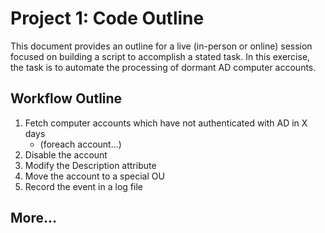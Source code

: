 # Project 1: Code Outline

This document provides an outline for a live (in-person or online) session focused on building a script to accomplish a stated task.  In this exercise, the task is to automate the processing of dormant AD computer accounts.

## Workflow Outline

1. Fetch computer accounts which have not authenticated with AD in X days
   * (foreach account...)
2. Disable the account
3. Modify the Description attribute
4. Move the account to a special OU
5. Record the event in a log file

## More...
